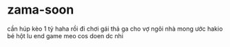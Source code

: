 # zama-soon
cần húp kèo 1 tỷ haha
rồi đi chơi gái thả ga
cho vợ ngôi nhà mong ước
hakio
bé hột lu
end game
meo cos doen dc nhi
